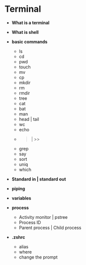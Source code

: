 # Terminal

- **What is a terminal**
- **What is shell**
- **basic commands**

  - ls
  - cd
  - pwd
  - touch
  - mv
  - cp
  - mkdir
  - rm
  - rmdir
  - tree
  - cat
  - bat
  - man
  - head | tail
  - wc
  - echo
  - > | >>
  - grep
  - say
  - sort
  - uniq
  - which

- **Standard in | standard out**
- **piping**
- **variables**
- **process**

  - Activity monitor | pstree
  - Process ID
  - Parent process | Child process

- **.zshrc**
  - alias
  - where
  - change the prompt
